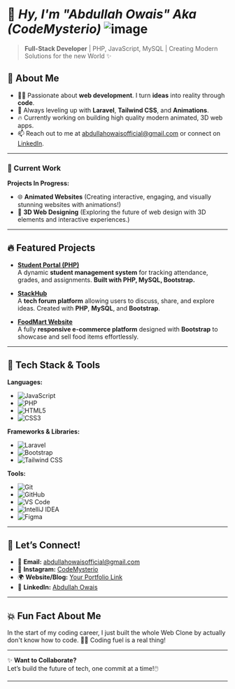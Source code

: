 # 👋 *Hy, I'm "Abdullah Owais" Aka (CodeMysterio)* ![image](https://github.com/user-attachments/assets/29d57474-3994-49b9-9047-46a7044c9f5e)

> **Full-Stack Developer** | PHP, JavaScript, MySQL | Creating Modern Solutions for the new World ✨

## 💬 **About Me**
- 👨‍💻 Passionate about **web development**. I turn **ideas** into reality through **code**.  
- 🌱 Always leveling up with **Laravel**, **Tailwind CSS**, and **Animations**.  
- 🔥 Currently working on building high quality modern animated, 3D web apps.  
- 📫 Reach out to me at [abdullahowaisofficial@gmail.com](mailto:abdullahowaisofficial@gmail.com) or connect on [LinkedIn](https://www.linkedin.com/in/abdullah-owais-52a129285/?lipi=urn%3Ali%3Apage%3Ad_flagship3_feed%3B813ByNQrR8%2BvsVp4yMaa1w%3D%3D).

---

### **🌱 Current Work**
**Projects In Progress:**
- 🌐 **Animated Websites** (Creating interactive, engaging, and visually stunning websites with animations!)
- 🎨 **3D Web Designing** (Exploring the future of web design with 3D elements and interactive experiences.)

---

## 🔥 **Featured Projects**

- **[Student Portal (PHP)](Link-to-your-project)**  
  A dynamic **student management system** for tracking attendance, grades, and assignments. **Built with PHP, MySQL, Bootstrap.**

- **[StackHub](Link-to-your-project)**  
  A **tech forum platform** allowing users to discuss, share, and explore ideas. Created with **PHP**, **MySQL**, and **Bootstrap**.

- **[FoodMart Website](Link-to-your-project)**  
  A fully **responsive e-commerce platform** designed with **Bootstrap** to showcase and sell food items effortlessly.

---

## 🎯 **Tech Stack & Tools**

**Languages:**  
- ![JavaScript](https://img.shields.io/badge/-JavaScript-F7DF1E?style=flat&logo=javascript&logoColor=black)  
- ![PHP](https://img.shields.io/badge/-PHP-777BB4?style=flat&logo=php&logoColor=white)  
- ![HTML5](https://img.shields.io/badge/-HTML5-E34F26?style=flat&logo=html5&logoColor=white)  
- ![CSS3](https://img.shields.io/badge/-CSS3-1572B6?style=flat&logo=css3&logoColor=white)  

**Frameworks & Libraries:**  
- ![Laravel](https://img.shields.io/badge/-Laravel-EF4135?style=flat&logo=laravel&logoColor=white)  
- ![Bootstrap](https://img.shields.io/badge/-Bootstrap-563D7C?style=flat&logo=bootstrap&logoColor=white)  
- ![Tailwind CSS](https://img.shields.io/badge/-TailwindCSS-38B2AC?style=flat&logo=tailwind-css&logoColor=white)

**Tools:**  
- ![Git](https://img.shields.io/badge/-Git-F05032?style=flat&logo=git&logoColor=white)  
- ![GitHub](https://img.shields.io/badge/-GitHub-181717?style=flat&logo=github&logoColor=white)  
- ![VS Code](https://img.shields.io/badge/-VS_Code-007ACC?style=flat&logo=visualstudiocode&logoColor=white)  
- ![IntelliJ IDEA](https://img.shields.io/badge/-IntelliJ_IDEA-000000?style=flat&logo=intellij-idea&logoColor=white)
- ![Figma](https://img.shields.io/badge/-Figma-F24E1E?style=flat&logo=figma&logoColor=white)

---

## 💬 **Let’s Connect!**
- 📧 **Email:** [abdullahowaisofficial@gmail.com](mailto:abdullahowaisofficial@gmail.com)  
- 📸 **Instagram:** [CodeMysterio](https://www.instagram.com/codemysterio/)
- 🌍 **Website/Blog:** [Your Portfolio Link](YourPortfolioURL)  
- 💼 **LinkedIn:** [Abdullah Owais](https://www.linkedin.com/in/abdullah-owais-52a129285/?lipi=urn%3Ali%3Apage%3Ad_flagship3_feed%3B813ByNQrR8%2BvsVp4yMaa1w%3D%3D)

---

## 💥 **Fun Fact About Me**
In the start of my coding career, I just built the whole Web Clone by actually don't know how to code. 🍔🍟 Coding fuel is a real thing!

---

✨ **Want to Collaborate?**  
Let’s build the future of tech, one commit at a time!🖱️

---
